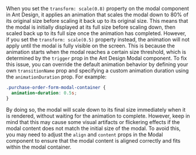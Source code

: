 When you set the `transform: scale(0.8)` property on the modal component in Ant Design, it applies an animation that scales the modal down to 80% of its original size before scaling it back up to its original size. This means that the modal is initially displayed at its full size before scaling down, then scaled back up to its full size once the animation has completed.
However, if you set the `transform: scale(0.5)` property instead, the animation will not apply until the modal is fully visible on the screen. This is because the animation starts when the modal reaches a certain size threshold, which is determined by the `trigger` prop in the Ant Design Modal component.
To fix this issue, you can override the default animation behavior by defining your own `transitionName` prop and specifying a custom animation duration using the `animationDuration` prop. For example:

```css
.purchase-order-form-modal-container {
  animation-duration: 0.5s;
}
```

By doing so, the modal will scale down to its final size immediately when it is rendered, without waiting for the animation to complete. However, keep in mind that this may cause some visual artifacts or flickering effects if the modal content does not match the initial size of the modal. To avoid this, you may need to adjust the `align` and `content` props in the Modal component to ensure that the modal content is aligned correctly and fits within the modal container.
